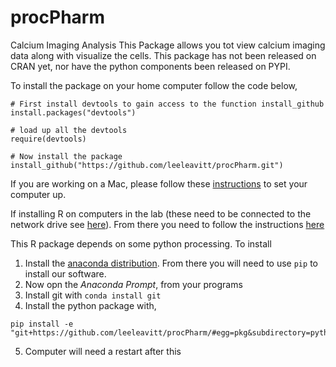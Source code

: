 # procPharm
Calcium Imaging Analysis
This Package allows you tot view calcium imaging data along with visualize the cells. This package has not been released on CRAN yet, nor have the python components been released on PYPI.

To install the package on your home computer follow the code below,
````
# First install devtools to gain access to the function install_github
install.packages("devtools")

# load up all the devtools
require(devtools)

# Now install the package
install_github("https://github.com/leeleavitt/procPharm.git")

````

If you are working on a Mac, please follow these [instructions](./extras/procPharm_MacOS_setup.docx) to set your computer up.

If installing R on computers in the lab (these need to be connected to the network drive see [here](./extras/Z_drive_Mounting_Information_1.docx)). From there you need to follow the instructions [here](./extras/README.R)

This R package depends on some python processing. To install
1. Install the [anaconda distribution](https://www.anaconda.com/distribution/). From there you will need to use `pip` to install our software. 
2. Now opn the *Anaconda Prompt*, from your programs
3. Install git with `conda install git`
4. Install the python package with, 

````
pip install -e "git+https://github.com/leeleavitt/procPharm/#egg=pkg&subdirectory=python_packages/python_pharmer"
````
5. Computer will need a restart after this


